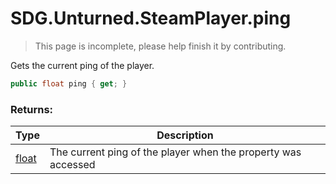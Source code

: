 # SDG.Unturned.SteamPlayer.ping

> This page is incomplete, please help finish it by contributing.

Gets the current ping of the player.

```csharp
public float ping { get; }
```

### Returns:

Type | Description
------------ | -------------
[float](https://docs.microsoft.com/en-us/dotnet/api/system.single?view=netframework-3.5) | The current ping of the player when the property was accessed